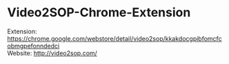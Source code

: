 # Video2SOP-Chrome-Extension

Extension: https://chrome.google.com/webstore/detail/video2sop/kkakdocgpibfomcfcobmgpefonndedci <br />
Website:   http://video2sop.com/
